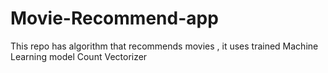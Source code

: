 # Movie-Recommend-app
This repo has algorithm that recommends movies , it uses trained Machine Learning model Count Vectorizer
